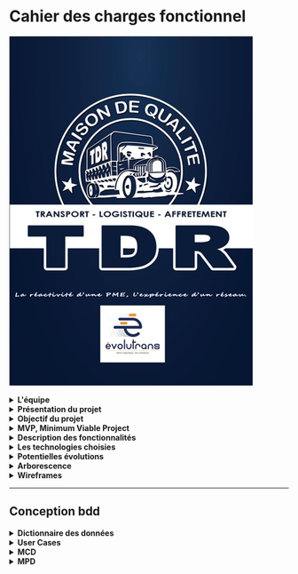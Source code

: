 
# Cahier des charges fonctionnel
![](./images/logo_TDR.jpg)
<details>
<summary>
<strong>L'équipe</strong>
</summary>

**Grégory CARUSO**
- Product Owner
- Lead Dev Front

**Marwann MANSOUR**
- Référent Technique
- GIT Master
- Dev Front

**Edwin GRANZOTTO**
- SCRUM Master
- Dev Back

**Cédric GAUTHIER**
- Lead Dev Back

</details>

<details>
<summary>
<strong>Présentation du projet</strong>
</summary>

Le projet, initié par la Société **TRANSPORTS & DISTRIBUTIONS ROUTIERS (T.D.R.)** a pour objectif de développer la visibilité de l’entreprise par le biais d’un site internet « vitrine ».

Ce projet en association avec l’école **O’Clock** rentre dans le cadre d’une mise en application pratique de connaissances pour **4 développeurs junior** chargés de mener à bien le projet en toute autonomie dans un délai d’un mois.


</details>

<details>
<summary>
<strong>Objectif du projet</strong>
</summary>

L’objectif est de créer un site internet moderne, lisible aussi bien sur Ordinateur que sur un mobile. Outil marketing de prédilection des entreprises ce site a pour but d’augmenter la visibilité de l’entreprise, mais aussi de simplifier la mise en relation avec de potentiels nouveaux clients (particuliers ou professionnels).

Ce site proposera plusieurs fonctionnalités accessibles. Par exemple :
L’inscription possible pour les utilisateurs
La possibilité de télécharger des documents et de faire des demandes de devis pré remplis
Une carte interactive permettant une estimation de tarif


</details>
<details>
<summary>
<strong> MVP, Minimum Viable Project </strong>
</summary>

Afin de garantir la viabilité du projet et sa pérennité, une priorisation classée par version a été prévue : 

- **Version 1.0**
  - Inscription pour des utilisateurs
  - Demande de devis
  - Formulaire de contact.

- **Version 1.1**
  - Une Carte interactive permettant d’estimer le délai de livraison ainsi qu’une estimation de tarification en fonction de la distance et du nombre de palettes souhaités (de 1 à 6). 

- **Version 1.2**
  - Téléchargement documents PDF
  - Auto-remplissage des champs de devis


</details>

<details>
<summary>
<strong> Description des fonctionnalités </strong>
</summary>

**Version 1.0** 
- Inscription utilisateurs :
L’utilisateur qui s’inscrit sur le site via le formulaire doit renseigner :
  - Nom/Société
  - Coordonnées de facturation
  - Siret
  - Mail
  - Tél

- Demande de devis :
  - Possibilité de renseigner une adresse de livraison différente de l’adresse de facturation.
  - Nombre de palettes
  - Dimensions
  - Poids
  - Commentaires

- Formulaire de contact : 

        Tout visiteur non inscrit pourra contacter l’Entreprise via ce formulaire
        Le visiteur devra renseigner Nom ou Société et mail
        Il aura à disposition une zone de saisie de texte ainsi qu’un bouton de validation.
        Au « Submit » un mail sera envoyer à l’Entreprise (exploitation@transportstdr.fr)

**Version 1.1**

- Carte interactive : 

        Le client, (avec ou sans connection) aura accès à une carte de France interactive.
        Il y verra les trois départements de départ (13, 06, 38) correspondant à ses 3 sites d’exploitation
        Après avoir cliqué sur un de ces trois départements, il devra cliquer sur le département de destination.
        Apparaîtra alors une modale lui demandant de renseigner le nombre de palette (de 1 à 6)
        Un tarif et un délai de base (sans les contraintes) lui sera alors communiqué en fonction du nombre de palette et du département de livraison.
        Deux boutons seront accessibles. “OK” pour fermer la modale, ou bien “Demander un devis“ pour accéder au formulaire de devis
        S’il est connecté le devis sera pré-rempli avec ses informations

**Version 1.2**

- Téléchargement documents PDF :
  
        Une dizaine de documents PDF seront téléchargeables par les clients.
        Ces documents sont communs à tous les clients
- Auto-remplissage des champs de devis :
  
        Les champs renseignés lors de l’inscription doivent être pré rempli sur l e devis. A savoir Nom/Société, Coordonnées de facturation, Mail, Tél.

</details>

<details>
<summary>
<strong> Les technologies choisies </strong>
</summary>

**Front :**
- ReactJS 
- Redux
- CSS
- JS
- Bulma CSS framework
- Axios

**Back :**

- NodeJS
- Express
- Postgres (Table relationnelle / Mongo & Redis non adaptés à la situation)
- Sqitch (pour simplifier les Migrations)
- Jestjs : pour les Test Unitaires


</details>

<details>
<summary>
<strong> Potentielles évolutions </strong>
</summary>

Dans des versions 2.X, il est prévu d’implémenter les fonctionnalités suivantes :
- Possibilité de paiement en ligne
- Lier le site au CRM de l’Entreprise 
- Demande de congé par calendrier
- Doc PDF personnalisables


</details>

<details>
<summary>
<strong> Arborescence </strong>
</summary>

![](./images/arborescence.jpg)

</details>

<details>
<summary>
<strong> Wireframes </strong>
</summary>

## Desktop ##
![](./images/Desktop_Accueil.jpg)

![](./images/Desktop_page_2.jpg)

![](./images/Desktop_page_3_4.jpg)

![](./images/Desktop_Inscription_pro_part.jpg)

![](./images/Desktop_Carte_Contact.jpg)


## Mobile ##
![](./images/Mobile_1.jpg)

![](./images/Mobile_2.jpg)

</details>

---

## Conception bdd

<details>
<summary>
<strong>Dictionnaire des données</strong>
</summary>

### Entités :

-  **USER**
  
Nom|Description|Type|Commentaire|Contraintes|
-|-|-|-|-|
id|PK|INT|-|UNIQUE, NOT NULL|
bill_address_id|Foreign Key|INT|-|-|
name|nom ou société|TEXT|nom si particulier, société si pro|NOT NULL|
password|mot de passe|password|-|NOT NULL|
role|role de l'utilisateur|TEXT|USER ou ADMIN|NOT NULL|
inscription_date|date d'inscription|TIMESTAMPTZ|NOT NULL|
mail|email utilisé pour la communication de TDR vers l'utilisateur|TEXT|utilisé mailvalidator pour vérif du mail|UNIQUE, NOT NULL
phone|téléphone pour contacter l'utilisateur|phone|regex pour vérifier format international(commence par + et 9 à 12 chiffres) et français(commence par 0 et 9 à 12 chiffres)|NOT NULL|
|SIRET|n° SIRET|siret|format de type 000 000 000 00000|NOT NULL
Type|type d'utilisateur|TEXT|pro ou part|NOT NULL|

-  **SHIPMENT**
  
Nom|Description|Type|Commentaire|Contraintes|
-|-|-|-|-|
id|PK|INT|-|UNIQUE, NOT NULL|
user_id|Foreign Key|INT|-|-|
sender_address_id|Foreign Key|INT|-|-|
receiver_address_id|Foreign Key|INT|-|-|
quote_id|Foreign Key|INT|-|-|
ref|Ref interne de l'expé|INTERNAL_REF|-|regex pour vérifier nombre à 6 chiffres|

-  **BILL_ADDRESS**
  
Nom|Description|Type|Commentaire|Contraintes|
-|-|-|-|-|
id|PK|INT|-|UNIQUE, NOT NULL|
main|adresse|TEXT|composé du n° de voie, type de voie et nom de voie|NOT NULL|
complement|si complément d'adresse|TEXT|-|NULLABLE|
postal_code|code postal|POSTAL_CODE_FR|-|NOT NULL
city|ville|TEXT|-|NOT NULL

-  **SENDER_ADDRESS**
  
Nom|Description|Type|Commentaire|Contraintes|
-|-|-|-|-|
id|PK|INT|-|UNIQUE, NOT NULL|
department_id|Foreign Key|INT|-|-|
main|adresse|TEXT|composé du n° de voie, type de voie et nom de voie|NOT NULL|
complement|si complément d'adresse|TEXT|-|NULLABLE|
postal_code|code postal|POSTAL_CODE_FR|-|NOT NULL
city|ville|TEXT|-|NOT NULL

-  **RECEIVER_ADDRESS**
  
Nom|Description|Type|Commentaire|Contraintes|
-|-|-|-|-|
id|PK|INT|-|UNIQUE, NOT NULL|
department_id|Foreign Key|INT|-|-|
main|adresse|TEXT|composé du n° de voie, type de voie et nom de voie|NOT NULL|
complement|si complément d'adresse|TEXT|-|NULLABLE|
postal_code|code postal|POSTAL_CODE_FR|-|NOT NULL
city|ville|TEXT|-|NOT NULL

-  **QUOTE**

Nom|Description|Type|Commentaire|Contraintes|
-|-|-|-|-|
id|PK|INT|-|UNIQUE, NOT NULL|
ref_quote|réference interne du devis|INTERNAL_REF|Regex pour vérifier nombre à 6 chiffres|UNIQUE, NOT NULL|
nbr_pallets|nombre de pallette|INT|<7 - DEFAULT : 0|NULLABLE
distance|distance retenue pour le chiffrage|INT|-|NOT NULL|
price|prix de la livraison|FLOAT|prix HT de la livraison|NOT NULL
date_quote|date de réalisation du devis|TIMESTAMPTZ|DEFAULT : CURRENT_TIMESTAMP|NOT NULL
width|largeur|P_INT|entier>0|NOT NULL|
length|longueur|P_INT|entier>0|NOT NULL|
height|hauteur|P_INT|entier>0|NOT NULL|
weight|poids|P_INT|entier>0|NOT NULL
|comment|commentaire|TXT|-|NULLABLE

-  **DOCUMENT**

Nom|Description|Type|Commentaire|Contraintes|
-|-|-|-|-|
id|PK|INT|-|UNIQUE, NOT NULL|
source|path du fichier|TXT|utilisé pour le V1.2|UNIQUE, NOT NULL

-  **DEPARTMENT**

Nom|Description|Type|Commentaire|Contraintes|
-|-|-|-|-|
id|PK|INT|-|UNIQUE, NOT NULL
nbr|n° du département|TXT|-|UNIQUE, NOT NULL
name|nom du département|TXT|voir API pour construire la table|UNIQUE, NOT NULL


</details>
<details>

<summary>
<strong>User Cases</strong>
</summary>

En tant que...|Je veux pouvoir..|Afin de...|Version
|-|-|-|-|
visiteur|accéder à la page d'accueil|présentation|1.0
visiteur|accéder au formulaire d'inscription|m'inscrire|1.0
visiteur|creer un compte|pouvoir demander un devis|1.0
visiteur|me connecter|pouvoir demander un devis|1.0
visiteur|acceder au formulaire de contact|pour avoir un suppément d'info|1.0
Membre|me déconnecter||1.0
Membre|supprimer / modifier mon compte||1.0
Membre|accéder à la carte interactive|demander un avis|1.1
Membre|accéder à la liste des documents PDF|télécharger un document|1.2
Admin|me connecter|gérer le contenu|1.2
Admin|creer un compte admin|ajouter un autre admin|1.2
Admin|ajouter un doc pdf||1.2
Admin|modifier un doc pdf||1.2
Admin|supprimer un doc pdf||1.2

</details>

<details>

<summary>
<strong>MCD</strong>

</summary>

QUOTE: ref_quote , nbr_of_pallets, distance, price, date_quote, width, length, height, weight, comments
HAVE, 0N USER, 11 SHIPMENT
USER : name, password, role, inscription_date, mail, phone, SIRET, type
OWN ,11 USER, 1N BILL_ADDRESS
BILL_ADDRESS: main, complement, postal_code, city

STATEMENT, 0N QUOTE, 11 SHIPMENT
SHIPMENT : ref , creation_date
FORWARD_S,11 SHIPMENT, 0N SENDER_ADDRESS
SENDER_ADDRESS : main, complement, postal_code, city
LOCATE_S , 0N DEPARTMENT , 11 SENDER_ADDRESS

DOCUMENT : source
FORWARD_R,11 SHIPMENT,0N RECEIVER_ADDRESS
RECEIVER_ADDRESS : main, complement, postal_code, city
LOCATE_R , 0N DEPARTMENT , 11 RECEIVER_ADDRESS
DEPARTMENT : nbr, name

![](./images/MCD.svg)

</details>

<details>

<summary>
<strong>MPD</strong>

</summary>

![](./images/MPD.png)

</details>